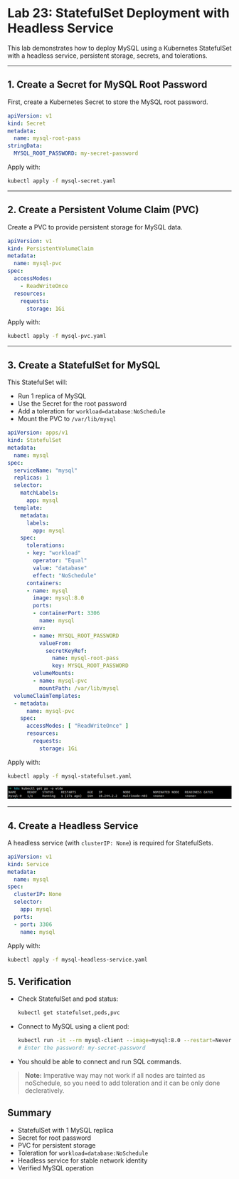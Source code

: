 # Lab 23: StatefulSet Deployment with Headless Service

This lab demonstrates how to deploy MySQL using a Kubernetes StatefulSet with a headless service, persistent storage, secrets, and tolerations.

---

## 1. Create a Secret for MySQL Root Password

First, create a Kubernetes Secret to store the MySQL root password.

```yaml
apiVersion: v1
kind: Secret
metadata:
  name: mysql-root-pass
stringData:
  MYSQL_ROOT_PASSWORD: my-secret-password
```
Apply with:
```sh
kubectl apply -f mysql-secret.yaml
```

---

## 2. Create a Persistent Volume Claim (PVC)

Create a PVC to provide persistent storage for MySQL data.

```yaml
apiVersion: v1
kind: PersistentVolumeClaim
metadata:
  name: mysql-pvc
spec:
  accessModes:
    - ReadWriteOnce
  resources:
    requests:
      storage: 1Gi
```
Apply with:
```sh
kubectl apply -f mysql-pvc.yaml
```

---

## 3. Create a StatefulSet for MySQL

This StatefulSet will:
- Run 1 replica of MySQL
- Use the Secret for the root password
- Add a toleration for `workload=database:NoSchedule`
- Mount the PVC to `/var/lib/mysql`

```yaml
apiVersion: apps/v1
kind: StatefulSet
metadata:
  name: mysql
spec:
  serviceName: "mysql"
  replicas: 1
  selector:
    matchLabels:
      app: mysql
  template:
    metadata:
      labels:
        app: mysql
    spec:
      tolerations:
      - key: "workload"
        operator: "Equal"
        value: "database"
        effect: "NoSchedule"
      containers:
      - name: mysql
        image: mysql:8.0
        ports:
        - containerPort: 3306
          name: mysql
        env:
        - name: MYSQL_ROOT_PASSWORD
          valueFrom:
            secretKeyRef:
              name: mysql-root-pass
              key: MYSQL_ROOT_PASSWORD
        volumeMounts:
        - name: mysql-pvc
          mountPath: /var/lib/mysql
  volumeClaimTemplates:
  - metadata:
      name: mysql-pvc
    spec:
      accessModes: [ "ReadWriteOnce" ]
      resources:
        requests:
          storage: 1Gi
```
Apply with:
```sh
kubectl apply -f mysql-statefulset.yaml
```

![alt text](Images/statefulset.png)

---

## 4. Create a Headless Service

A headless service (with `clusterIP: None`) is required for StatefulSets.

```yaml
apiVersion: v1
kind: Service
metadata:
  name: mysql
spec:
  clusterIP: None
  selector:
    app: mysql
  ports:
  - port: 3306
    name: mysql
```
Apply with:
```sh
kubectl apply -f mysql-headless-service.yaml
```


## 5. Verification

- Check StatefulSet and pod status:
  ```sh
  kubectl get statefulset,pods,pvc
  ```
- Connect to MySQL using a client pod:
  ```sh
  kubectl run -it --rm mysql-client --image=mysql:8.0 --restart=Never -- mysql -h mysql-0.mysql -uroot -p
  # Enter the password: my-secret-password
  ```
- You should be able to connect and run SQL commands.

> **Note:** Imperative way may not work if all nodes are tainted as noSchedule, so you need to add toleration and it can be only done decleratively.


## Summary
- StatefulSet with 1 MySQL replica
- Secret for root password
- PVC for persistent storage
- Toleration for `workload=database:NoSchedule`
- Headless service for stable network identity
- Verified MySQL operation
